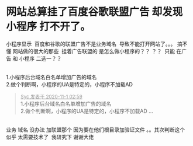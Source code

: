 # 网站总算挂了百度谷歌联盟广告 却发现小程序 打不开了。


小程序显示&nbsp;&nbsp;百度和谷歌的联盟广告不是业务域名&nbsp;&nbsp;导致不能打开网站了。。。 搞不懂 网站做的很大的那些&nbsp;&nbsp;挂着广告联盟的 是怎么做小程序的？？ ？？&nbsp;&nbsp;只能 在广告 和 小程序 二选一？？

<br />
1.小程序后台域名白名单增加广告的域名<br />
2.做个判断啊，小程序的UA是特定的，小程序不加载AD

<div class="quote"><blockquote><font size="2"><a href="https://www.hostloc.com/forum.php?mod=redirect&amp;goto=findpost&amp;pid=9383572&amp;ptid=760810" target="_blank"><font color="#999999">Syc 发表于 2020-11-1 02:59</font></a></font><br />
1.小程序后台域名白名单增加广告的域名<br />
2.做个判断啊，小程序的UA是特定的，小程序不加载AD ...</blockquote></div><br />
业务 域名 没办法 加联盟那个 因为要在他们根目录加验证文件 。。其次判断这个 似乎 太需要技术了&nbsp;&nbsp;我研究下 谢谢大佬
